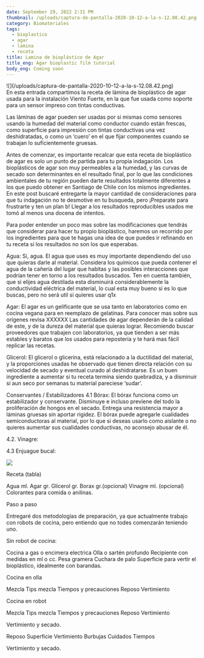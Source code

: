 ```yaml
---
date: September 29, 2022 2:31 PM
thumbnail: /uploads/captura-de-pantalla-2020-10-12-a-la-s-12.08.42.png
category: Biomateriales
tags:
  - bioplastico
  - agar
  - lamina
  - receta
title: Lamina de bioplástico de Agar
title_eng: Agar bioplastic film tutorial
body_eng: Coming soon
---
```

<div>
![](/uploads/captura-de-pantalla-2020-10-12-a-la-s-12.08.42.png)

</div>

<div>
En esta entrada compartimos la receta de lámina de bioplástico de  agar usada para la instalación Viento Fuerte, en la que fue usada como soporte para un sensor impreso con tintas conductivas.

Las láminas de agar pueden ser usadas por si mismas como sensores usando la humedad del material como conductor cuando están frescas, como superficie para impresión con tintas conductivas una vez deshidratadas, o como un ‘cuero’ en el que fijar componentes cuando se  trabajan lo suficientemente gruesas.

Antes de comenzar, es importante recalcar que esta receta de bioplástico de agar es solo un punto de partida para tu propia indagación. Los bioplásticos de agar son muy permeables a la humedad, y las curvas de secado son determinantes en el resultado final, por lo que las condiciones ambientales de tu región pueden darte resultados totalmente diferentes a los que puedo obtener en Santiago de Chile con los mismos ingredientes. En este post buscaré entregarte la mayor cantidad de consideraciones para  que tu indagación no te desmotive en tu busqueda, pero ¡Preparate para frustrarte y ten un plan b! Llegar a los  resultados reproducibles usados me tomó al menos una docena de intentos.

Para poder entender un poco mas sobre las modificaciones que tendrás que considerar para hacer tu propio bioplástico, haremos un  recorrido por los ingredientes para que te hagas una idea de que puedes ir refinando en tu receta si los resultados no son los que esperabas.

</div>

<div>

Agua:
Si, agua. El agua que uses es muy importante dependiendo del uso que quieras  darle al material. Considera los químicos que pueda contener el agua de la cañería del lugar que habitas y las posibles interacciones que podrían tener  en torno a los resultados buscados. Ten en cuenta también, que si elijes agua destilada esta disminuirá considerablemente la conductividad eléctrica del material, lo cual esta muy bueno si es lo que buscas, pero no será util si quieres   usar  	q1x

Agar:
El agar es un gelificante que se usa tanto en laboratorios como en cocina vegana para en reemplazo de gelatinas. Para conocer mas sobre sus orígenes revisa XXXXXX
Las cantidades de agar dependerán de la calidad de este, y de la dureza del material que quieras lograr. Recomiendo buscar proveedores  que  trabajen con laboratorios, ya que tienden a ser más estables y baratos que los usados para repostería y te hará mas fácil replicar las recetas.

Glicerol:
El glicerol o glicerina, está relacionado a la ductilidad del material, y la proporciones usadas he observado que tienen directa relación con su velocidad de secado y eventual curado al deshidratarse. Es un buen ingrediente a aumentar si tu receta termina siendo quebradiza, y a disminuir si aun seco por semanas tu material pareciese ‘sudar’.

Conservantes / Estabilizadores
4.1  Bórax: El bórax funciona como un estabilizador y conservante. Disminuye e incluso previene del todo la proliferación de hongos en el secado. Entrega una resistencia mayor a láminas gruesas sin aportar rigidez. El bórax puede agregarle cualidades semiconductoras al material, por lo que si deseas usarlo como aislante  o no quieres  aumentar sus cualidades conductivas, no aconsejo abusar de él.

4.2. Vinagre: 

4.3 Enjuague bucal:

</div>

<div>

![](/uploads/captura-de-pantalla-2020-10-12-a-la-s-22.49.03.png)

Receta (tabla)

Agua ml.
Agar gr.
Glicerol gr.
Borax gr.(opcional)
Vinagre ml. (opcional)
Colorantes para comida o anilinas.

</div>

<div>

Paso a paso

Entregaré dos metodologías de preparación, ya que actualmente trabajo con robots de cocina, pero entiendo que no todes comenzarán teniendo uno.

Sin robot de cocina:

Cocina a gas o encimera electrica
Olla o sartén profundo
Recipiente con medidas en ml o cc.
Pesa gramera
Cuchara de palo
Superficie para vertir el bioplástico, idealmente con barandas.

Cocina en olla

Mezcla
Tips mezcla
Tiempos y precauciones
Reposo
Vertimiento

Cocina en robot

Mezcla
Tips mezcla
Tiempos y precauciones
Reposo
Vertimiento

Vertimiento y secado.

Reposo
Superficie
Vertimiento
Burbujas
Cuidados 
Tiempos

Vertimiento y secado.

</div>